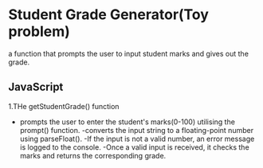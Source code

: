 # Student Grade Generator(Toy problem)
a function that prompts the user to input student marks and gives out the grade.
## JavaScript
1.THe getStudentGrade() function
- prompts the user to enter the student's marks(0-100) utilising the prompt() function. 
-converts the input string to a floating-point number using parseFloat().
-If the input is not a valid number, an error message is logged to the console.
-Once a valid input is received, it checks the marks and returns the corresponding grade.

